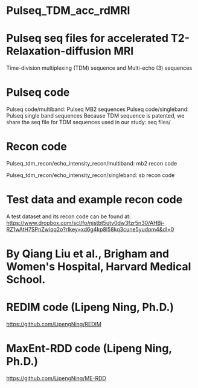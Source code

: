 # Pulseq_TDM_acc_rdMRI
# Pulseq seq files for accelerated T2-Relaxation-diffusion MRI
Time-division multiplexing (TDM) sequence and Multi-echo (3) sequences

# Pulseq code
Pulseq code/multiband: Pulseq MB2 sequences
Pulseq code/singleband: Pulseq single band sequences
Because TDM sequence is patented, we share the seq file for TDM sequences used in our study:
seq files/


# Recon code
Pulseq_tdm_recon/echo_intensity_recon/multiband: mb2 recon code

Pulseq_tdm_recon/echo_intensity_recon/singleband: sb recon code

# Test data and example recon code
A test dataset and its recon code can be found at: https://www.dropbox.com/scl/fo/njstbt5utv0dw3fzr5n30/AHBj-RZ1wAtH7SPnZwiqq2o?rlkey=xd6g4kp8l58kq3cune5yudpm4&dl=0

# By Qiang Liu et al., Brigham and Women's Hospital, Harvard Medical School.

# REDIM code (Lipeng Ning, Ph.D.)
https://github.com/LipengNing/REDIM

# MaxEnt-RDD code (Lipeng Ning, Ph.D.)
https://github.com/LipengNing/ME-RDD


